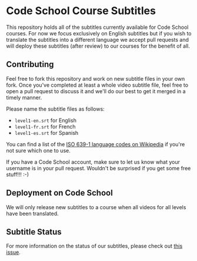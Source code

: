 # Code School Course Subtitles

This repository holds all of the subtitles currently available for Code School courses.
For now we focus exclusively on English subtitles but if you wish to translate the
subtitles into a different language we accept pull requests and will deploy these
subtitles (after review) to our courses for the benefit of all.

## Contributing
Feel free to fork this repository and work on new subtitle files in your own fork.
Once you've completed at least a whole video subtitle file, feel free to open a pull
request to discuss it and we'll do our best to get it merged in a timely manner.

Please name the subtitle files as follows:
- `level1-en.srt` for English
- `level1-fr.srt` for French
- `level1-es.srt` for Spanish

You can find a list of the [ISO 639-1 language codes on Wikipedia](http://en.wikipedia.org/wiki/List_of_ISO_639-1_codes) if you're not sure
which one to use.

If you have a Code School account, make sure to let us know what your username is in
your pull request. Wouldn't be surprised if you get some free stuff!!! :-)

## Deployment on Code School
We will only release new subtitles to a course when all videos for all levels have
been translated.

## Subtitle Status
For more information on the status of our subtitles, please check out [this issue](https://github.com/codeschool/subtitles/issues/9).
